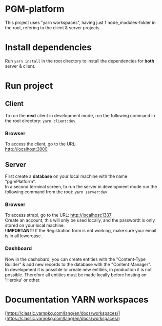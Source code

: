 # PGM-platform
This project uses "yarn workspaces", having just 1 node_modules-folder in the root, refering to the client & server projects.

# Install dependencies
Run `yarn install` in the root directory to install the dependencies for **both** server & client.

# Run project
## Client
To run the **next** client in development mode, run the following command in the root directory:
`yarn client:dev`.

### Browser
To access the client, go to the URL:  
[http://localhost:3000](http://localhost:3000)


## Server
First create a **database** on your local machine with the name "pgmPlatform".  
In a second terminal screen, to run the server in development mode run the following command from the root:
`yarn server:dev`

### Browser
To access strapi, go to the URL:
[http://localhost:1337](http://localhost:1337)  
Create an account, this will only be used locally, and the passwordt is only stored on your local machine.  
**!IMPORTANT!** If the Registration form is not working, make sure your email is in all lowercase.  
### Dashboard
Now in the dashobard, you can create entities with the "Content-Type Builder" & add new records to the database with the "Content Manager".  
In development it is possible to create new entities, in production it is not possible. Therefore all entities must be made locally before hosting on 'Heroku' or other.


# Documentation YARN workspaces
[https://classic.yarnpkg.com/lang/en/docs/workspaces/](https://classic.yarnpkg.com/lang/en/docs/workspaces/)